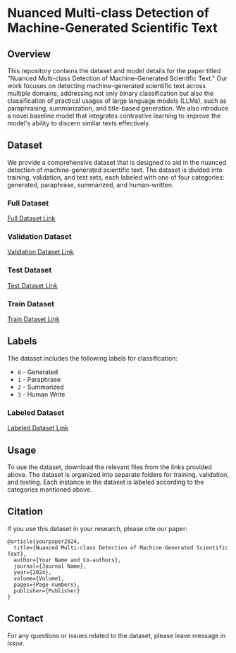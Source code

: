 # Nuanced Multi-class Detection of Machine-Generated Scientific Text

## Overview

This repository contains the dataset and model details for the paper titled "Nuanced Multi-class Detection of Machine-Generated Scientific Text." Our work focuses on detecting machine-generated scientific text across multiple domains, addressing not only binary classification but also the classification of practical usages of large language models (LLMs), such as paraphrasing, summarization, and title-based generation. We also introduce a novel baseline model that integrates contrastive learning to improve the model's ability to discern similar texts effectively.

## Dataset

We provide a comprehensive dataset that is designed to aid in the nuanced detection of machine-generated scientific text. The dataset is divided into training, validation, and test sets, each labeled with one of four categories: generated, paraphrase, summarized, and human-written.

### Full Dataset
[Full Dataset Link](https://drive.google.com/file/d/1_F7kpRdfPhfMp1gfbe14FaENUe0zSy6i/view?usp=share_link)

### Validation Dataset
[Validation Dataset Link](https://drive.google.com/file/d/1KF_Xn9HTtKRlx3SXrJu097054Nj3X2tG/view?usp=share_link)

### Test Dataset
[Test Dataset Link](https://drive.google.com/file/d/1Gqb7KVMs557m1GQFG0QpZk5HpMB1AD8n/view?usp=share_link)

### Train Dataset
[Train Dataset Link](https://drive.google.com/file/d/149QXLsQ2R_Ivh5K-zAfZ7P6stQGNtIDm/view?usp=share_link)

## Labels

The dataset includes the following labels for classification:

- `0` - Generated
- `1` - Paraphrase
- `2` - Summarized
- `3` - Human Write

### Labeled Dataset
[Labeled Dataset Link](https://drive.google.com/drive/folders/1bgO4hmqKKOLb3Eqbbjml848YB7tCHirR?usp=share_link)

## Usage

To use the dataset, download the relevant files from the links provided above. The dataset is organized into separate folders for training, validation, and testing. Each instance in the dataset is labeled according to the categories mentioned above.

## Citation

If you use this dataset in your research, please cite our paper:

```
@article{yourpaper2024,
  title={Nuanced Multi-class Detection of Machine-Generated Scientific Text},
  author={Your Name and Co-authors},
  journal={Journal Name},
  year={2024},
  volume={Volume},
  pages={Page numbers},
  publisher={Publisher}
}
```

## Contact

For any questions or issues related to the dataset, please leave message in *issue*.
